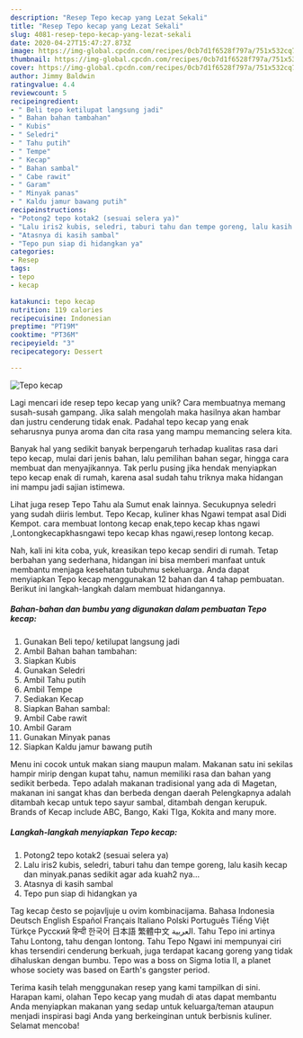 ```yaml
---
description: "Resep Tepo kecap yang Lezat Sekali"
title: "Resep Tepo kecap yang Lezat Sekali"
slug: 4081-resep-tepo-kecap-yang-lezat-sekali
date: 2020-04-27T15:47:27.873Z
image: https://img-global.cpcdn.com/recipes/0cb7d1f6528f797a/751x532cq70/tepo-kecap-foto-resep-utama.jpg
thumbnail: https://img-global.cpcdn.com/recipes/0cb7d1f6528f797a/751x532cq70/tepo-kecap-foto-resep-utama.jpg
cover: https://img-global.cpcdn.com/recipes/0cb7d1f6528f797a/751x532cq70/tepo-kecap-foto-resep-utama.jpg
author: Jimmy Baldwin
ratingvalue: 4.4
reviewcount: 5
recipeingredient:
- " Beli tepo ketilupat langsung jadi"
- " Bahan bahan tambahan"
- " Kubis"
- " Seledri"
- " Tahu putih"
- " Tempe"
- " Kecap"
- " Bahan sambal"
- " Cabe rawit"
- " Garam"
- " Minyak panas"
- " Kaldu jamur bawang putih"
recipeinstructions:
- "Potong2 tepo kotak2 (sesuai selera ya)"
- "Lalu iris2 kubis, seledri, taburi tahu dan tempe goreng, lalu kasih kecap dan minyak.panas sedikit agar ada kuah2 nya..."
- "Atasnya di kasih sambal"
- "Tepo pun siap di hidangkan ya"
categories:
- Resep
tags:
- tepo
- kecap

katakunci: tepo kecap 
nutrition: 119 calories
recipecuisine: Indonesian
preptime: "PT19M"
cooktime: "PT36M"
recipeyield: "3"
recipecategory: Dessert

---
```



![Tepo kecap](https://img-global.cpcdn.com/recipes/0cb7d1f6528f797a/751x532cq70/tepo-kecap-foto-resep-utama.jpg)

Lagi mencari ide resep tepo kecap yang unik? Cara membuatnya memang susah-susah gampang. Jika salah mengolah maka hasilnya akan hambar dan justru cenderung tidak enak. Padahal tepo kecap yang enak seharusnya punya aroma dan cita rasa yang mampu memancing selera kita.

Banyak hal yang sedikit banyak berpengaruh terhadap kualitas rasa dari tepo kecap, mulai dari jenis bahan, lalu pemilihan bahan segar, hingga cara membuat dan menyajikannya. Tak perlu pusing jika hendak menyiapkan tepo kecap enak di rumah, karena asal sudah tahu triknya maka hidangan ini mampu jadi sajian istimewa.

Lihat juga resep Tepo Tahu ala Sumut enak lainnya. Secukupnya seledri yang sudah diiris lembut. Tepo Kecap, kuliner khas Ngawi tempat asal Didi Kempot. cara membuat lontong kecap enak,tepo kecap khas ngawi ,Lontongkecapkhasngawi tepo kecap khas ngawi,resep lontong kecap.


Nah, kali ini kita coba, yuk, kreasikan tepo kecap sendiri di rumah. Tetap berbahan yang sederhana, hidangan ini bisa memberi manfaat untuk membantu menjaga kesehatan tubuhmu sekeluarga. Anda dapat menyiapkan Tepo kecap menggunakan 12 bahan dan 4 tahap pembuatan. Berikut ini langkah-langkah dalam membuat hidangannya.

<!--inarticleads1-->

##### Bahan-bahan dan bumbu yang digunakan dalam pembuatan Tepo kecap:

1. Gunakan  Beli tepo/ ketilupat langsung jadi
1. Ambil  Bahan bahan tambahan:
1. Siapkan  Kubis
1. Gunakan  Seledri
1. Ambil  Tahu putih
1. Ambil  Tempe
1. Sediakan  Kecap
1. Siapkan  Bahan sambal:
1. Ambil  Cabe rawit
1. Ambil  Garam
1. Gunakan  Minyak panas
1. Siapkan  Kaldu jamur bawang putih


Menu ini cocok untuk makan siang maupun malam. Makanan satu ini sekilas hampir mirip dengan kupat tahu, namun memiliki rasa dan bahan yang sedikit berbeda. Tepo adalah makanan tradisional yang ada di Magetan, makanan ini sangat khas dan berbeda dengan daerah Pelengkapnya adalah ditambah kecap untuk tepo sayur sambal, ditambah dengan kerupuk. Brands of Kecap include ABC, Bango, Kaki TIga, Kokita and many more. 

<!--inarticleads2-->

##### Langkah-langkah menyiapkan Tepo kecap:

1. Potong2 tepo kotak2 (sesuai selera ya)
1. Lalu iris2 kubis, seledri, taburi tahu dan tempe goreng, lalu kasih kecap dan minyak.panas sedikit agar ada kuah2 nya...
1. Atasnya di kasih sambal
1. Tepo pun siap di hidangkan ya


Tag kecap često se pojavljuje u ovim kombinacijama. Bahasa Indonesia Deutsch English Español Français Italiano Polski Português Tiếng Việt Türkçe Русский हिन्दी 한국어 日本語 繁體中文 العربية. Tahu Tepo ini artinya Tahu Lontong, tahu dengan lontong. Tahu Tepo Ngawi ini mempunyai ciri khas tersendiri cenderung berkuah, juga terdapat kacang goreng yang tidak dihaluskan dengan bumbu. Tepo was a boss on Sigma Iotia II, a planet whose society was based on Earth&#39;s gangster period. 

Terima kasih telah menggunakan resep yang kami tampilkan di sini. Harapan kami, olahan Tepo kecap yang mudah di atas dapat membantu Anda menyiapkan makanan yang sedap untuk keluarga/teman ataupun menjadi inspirasi bagi Anda yang berkeinginan untuk berbisnis kuliner. Selamat mencoba!

